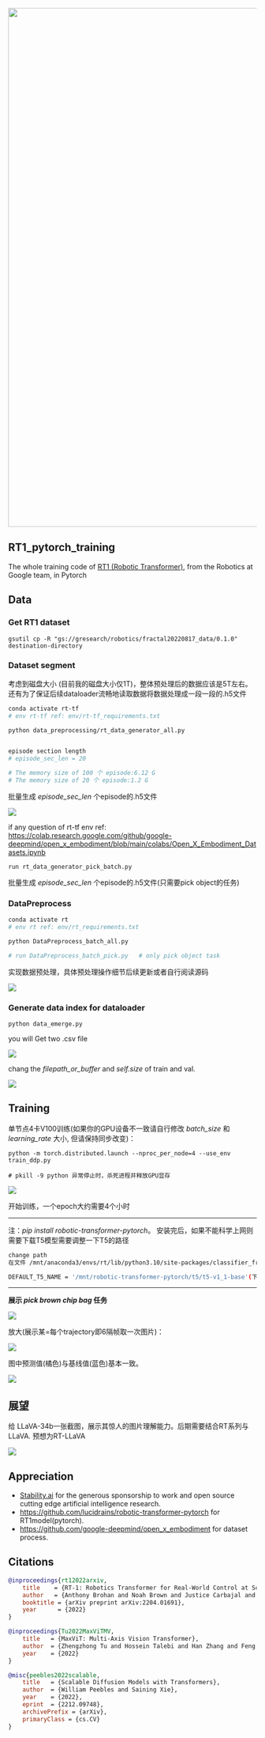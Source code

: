 

<img src="./images/rt1.png" width="1050px"></img>

## RT1_pytorch_training

The whole training code of <a href="https://ai.googleblog.com/2022/12/rt-1-robotics-transformer-for-real.html">RT1 (Robotic Transformer)</a>, from the Robotics at Google team, in Pytorch

## Data

### Get RT1 dataset

```
gsutil cp -R "gs://gresearch/robotics/fractal20220817_data/0.1.0" destination-directory
```

### Dataset segment

考虑到磁盘大小 (目前我的磁盘大小仅1T)，整体预处理后的数据应该是5T左右。还有为了保证后续dataloader流畅地读取数据将数据处理成一段一段的.h5文件



```bash
conda activate rt-tf
# env rt-tf ref: env/rt-tf_requirements.txt

python data_preprocessing/rt_data_generator_all.py


episode section length
# episode_sec_len = 20   

# The memory size of 100 个 episode:6.12 G
# The memory size of 20 个 episode:1.2 G
```

批量生成 *episode_sec_len* 个episode的.h5文件 

<img src="./images/Snipaste_2024-04-12_16-06-32.jpg" ></img>

if any question of rt-tf env  ref: https://colab.research.google.com/github/google-deepmind/open_x_embodiment/blob/main/colabs/Open_X_Embodiment_Datasets.ipynb



```
run rt_data_generator_pick_batch.py
```

批量生成 *episode_sec_len* 个episode的.h5文件(只需要pick object的任务)

### DataPreprocess

```bash
conda activate rt
# env rt ref: env/rt_requirements.txt

python DataPreprocess_batch_all.py

# run DataPreprocess_batch_pick.py   # only pick object task
```

实现数据预处理，具体预处理操作细节后续更新或者自行阅读源码

<img src="./images/Snipaste_2024-04-12_16-21-17.jpg" ></img>



### Generate data index for dataloader

```
python data_emerge.py
```

you will Get two .csv file

<img src="./images/00000001.jpg" ></img>



chang the *filepath_or_buffer* and *self.size* of train and val.



<img src="./images/Snipaste_2024-04-12_16-25-35.jpg" ></img>



## Training

单节点4卡V100训练(如果你的GPU设备不一致请自行修改 *batch_size* 和 *learning_rate* 大小, 但请保持同步改变)：

```
python -m torch.distributed.launch --nproc_per_node=4 --use_env train_ddp.py

# pkill -9 python 异常停止时，杀死进程并释放GPU显存
```

<img src="./images/Snipaste_2024-04-12_16-31-01.jpg" ></img>

开始训练，一个epoch大约需要4个小时

------

注：*pip install robotic-transformer-pytorch*。 安装完后，如果不能科学上网则需要下载T5模型需要调整一下T5的路径

```bash
change path
在文件 /mnt/anaconda3/envs/rt/lib/python3.10/site-packages/classifier_free_guidance_pytorch/t5.py中修改

DEFAULT_T5_NAME = '/mnt/robotic-transformer-pytorch/t5/t5-v1_1-base'(下载好的模型文件地址)
```

------

**展示 *pick brown chip bag*  任务**

<img src="./images/20240412163329.jpg" ></img>

放大(展示某=每个trajectory即6隔帧取一次图片)：

<img src="./images/Snipaste_2024-04-12_16-34-05.jpg" ></img>

图中预测值(橘色)与基线值(蓝色)基本一致。

<img src="./images/Snipaste_2024-04-12_16-34-23.jpg" ></img>



## 展望

给 LLaVA-34b一张截图，展示其惊人的图片理解能力。后期需要结合RT系列与LLaVA.  预想为RT-LLaVA

<img src="./images/Snipaste_2024-04-02_16-26-34.jpg" ></img>

## Appreciation

- <a href="https://stability.ai/">Stability.ai</a> for the generous sponsorship to work and open source cutting edge artificial intelligence research.
- https://github.com/lucidrains/robotic-transformer-pytorch for RT1model(pytorch).
- https://github.com/google-deepmind/open_x_embodiment for dataset process.

## Citations

```bibtex
@inproceedings{rt12022arxiv,
    title    = {RT-1: Robotics Transformer for Real-World Control at Scale},
    author   = {Anthony Brohan and Noah Brown and Justice Carbajal and  Yevgen Chebotar and Joseph Dabis and Chelsea Finn and Keerthana Gopalakrishnan and Karol Hausman and Alex Herzog and Jasmine Hsu and Julian Ibarz and Brian Ichter and Alex Irpan and Tomas Jackson and  Sally Jesmonth and Nikhil Joshi and Ryan Julian and Dmitry Kalashnikov and Yuheng Kuang and Isabel Leal and Kuang-Huei Lee and  Sergey Levine and Yao Lu and Utsav Malla and Deeksha Manjunath and  Igor Mordatch and Ofir Nachum and Carolina Parada and Jodilyn Peralta and Emily Perez and Karl Pertsch and Jornell Quiambao and  Kanishka Rao and Michael Ryoo and Grecia Salazar and Pannag Sanketi and Kevin Sayed and Jaspiar Singh and Sumedh Sontakke and Austin Stone and Clayton Tan and Huong Tran and Vincent Vanhoucke and Steve Vega and Quan Vuong and Fei Xia and Ted Xiao and Peng Xu and Sichun Xu and Tianhe Yu and Brianna Zitkovich},
    booktitle = {arXiv preprint arXiv:2204.01691},
    year      = {2022}
}
```

```bibtex
@inproceedings{Tu2022MaxViTMV,
    title   = {MaxViT: Multi-Axis Vision Transformer},
    author  = {Zhengzhong Tu and Hossein Talebi and Han Zhang and Feng Yang and Peyman Milanfar and Alan Conrad Bovik and Yinxiao Li},
    year    = {2022}
}
```

```bibtex
@misc{peebles2022scalable,
    title   = {Scalable Diffusion Models with Transformers},
    author  = {William Peebles and Saining Xie},
    year    = {2022},
    eprint  = {2212.09748},
    archivePrefix = {arXiv},
    primaryClass = {cs.CV}
}
```
